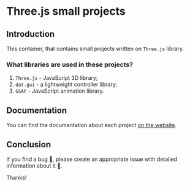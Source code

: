 # Three.js small projects 

## Introduction

This container, that contains small projects written on `Three.js` library. 
 
 ###  What libraries are used in these projects?
 
 1. `Three.js` - JavaScript 3D library;
 2. `dat.gui` - a lightweight controller library;
 3. `GSAP` - JavaScript animation library.
 
## Documentation

You can find the documentation about each project [on the website](https://creativerusbear.github.io/Three.js/).

## Conclusion

If you find a bug :bug:, please create an appropriate issue with detailed information about it :speech_balloon:.

Thanks!